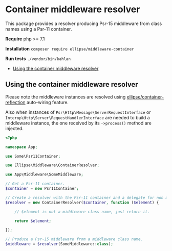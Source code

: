 # Container middleware resolver

This package provides a resolver producing Psr-15 middleware from class names using a Psr-11 container.

**Require** php >= 7.1

**Installation** `composer require ellipse/middleware-container`

**Run tests** `./vendor/bin/kahlan`

- [Using the container middleware resolver](#using-the-container-middleware-resolver)

## Using the container middleware resolver

Please note the middleware instances are resolved using [ellipse/container-reflection](https://github.com/ellipsephp/container-reflection) auto-wiring feature.

Also when instances of `Psr\Http\Message\ServerRequestInterface` or `Interop\Http\Server\RequestHandlerInterface` are needed to build a middleware instance, the one received by its `->process()` method are injected.

```php
<?php

namespace App;

use Some\Psr11Container;

use Ellipse\Middleware\ContainerResolver;

use App\Middleware\SomeMiddleware;

// Get a Psr-11 container.
$container = new Psr11Container;

// Create a resolver with the Psr-11 container and a delegate for non middleware class name elements.
$resolver = new ContainerResolver($container, function ($element) {

    // $element is not a middleware class name, just return it.

    return $element;

});

// Produce a Psr-15 middleware from a middleware class name.
$middleware = $resolver(SomeMiddleware::class);
```

